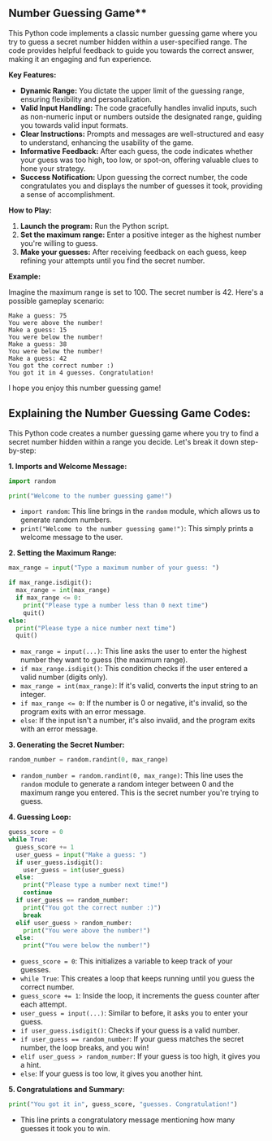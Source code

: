 ## Number Guessing Game**

This Python code implements a classic number guessing game where you try to guess a secret number hidden within a user-specified range. The code provides helpful feedback to guide you towards the correct answer, making it an engaging and fun experience.

**Key Features:**

- **Dynamic Range:** You dictate the upper limit of the guessing range, ensuring flexibility and personalization.
- **Valid Input Handling:** The code gracefully handles invalid inputs, such as non-numeric input or numbers outside the designated range, guiding you towards valid input formats.
- **Clear Instructions:** Prompts and messages are well-structured and easy to understand, enhancing the usability of the game.
- **Informative Feedback:** After each guess, the code indicates whether your guess was too high, too low, or spot-on, offering valuable clues to hone your strategy.
- **Success Notification:** Upon guessing the correct number, the code congratulates you and displays the number of guesses it took, providing a sense of accomplishment.

**How to Play:**

1. **Launch the program:** Run the Python script.
2. **Set the maximum range:** Enter a positive integer as the highest number you're willing to guess.
3. **Make your guesses:** After receiving feedback on each guess, keep refining your attempts until you find the secret number.

**Example:**

Imagine the maximum range is set to 100. The secret number is 42. Here's a possible gameplay scenario:

```
Make a guess: 75
You were above the number!
Make a guess: 15
You were below the number!
Make a guess: 38
You were below the number!
Make a guess: 42
You got the correct number :)
You got it in 4 guesses. Congratulation!
```

I hope you enjoy this number guessing game!




## Explaining the Number Guessing Game Codes:

This Python code creates a number guessing game where you try to find a secret number hidden within a range you decide. Let's break it down step-by-step:

**1. Imports and Welcome Message:**

```python
import random

print("Welcome to the number guessing game!")
```

- `import random`: This line brings in the `random` module, which allows us to generate random numbers.
- `print("Welcome to the number guessing game!")`: This simply prints a welcome message to the user.

**2. Setting the Maximum Range:**

```python
max_range = input("Type a maximum number of your guess: ")

if max_range.isdigit():
  max_range = int(max_range)
  if max_range <= 0:
    print("Please type a number less than 0 next time")
    quit()
else:
  print("Please type a nice number next time")
  quit()
```

- `max_range = input(...)`: This line asks the user to enter the highest number they want to guess (the maximum range).
- `if max_range.isdigit()`: This condition checks if the user entered a valid number (digits only).
- `max_range = int(max_range)`: If it's valid, converts the input string to an integer.
- `if max_range <= 0`: If the number is 0 or negative, it's invalid, so the program exits with an error message.
- `else`: If the input isn't a number, it's also invalid, and the program exits with an error message.

**3. Generating the Secret Number:**

```python
random_number = random.randint(0, max_range)
```

- `random_number = random.randint(0, max_range)`: This line uses the `random` module to generate a random integer between 0 and the maximum range you entered. This is the secret number you're trying to guess.

**4. Guessing Loop:**

```python
guess_score = 0
while True:
  guess_score += 1
  user_guess = input("Make a guess: ")
  if user_guess.isdigit():
    user_guess = int(user_guess)
  else:
    print("Please type a number next time!")
    continue
  if user_guess == random_number:
    print("You got the correct number :)")
    break
  elif user_guess > random_number:
    print("You were above the number!")
  else:
    print("You were below the number!")
```

- `guess_score = 0`: This initializes a variable to keep track of your guesses.
- `while True`: This creates a loop that keeps running until you guess the correct number.
- `guess_score += 1`: Inside the loop, it increments the guess counter after each attempt.
- `user_guess = input(...)`: Similar to before, it asks you to enter your guess.
- `if user_guess.isdigit()`: Checks if your guess is a valid number.
- `if user_guess == random_number`: If your guess matches the secret number, the loop breaks, and you win!
- `elif user_guess > random_number`: If your guess is too high, it gives you a hint.
- `else`: If your guess is too low, it gives you another hint.

**5. Congratulations and Summary:**

```python
print("You got it in", guess_score, "guesses. Congratulation!")
```

- This line prints a congratulatory message mentioning how many guesses it took you to win.
